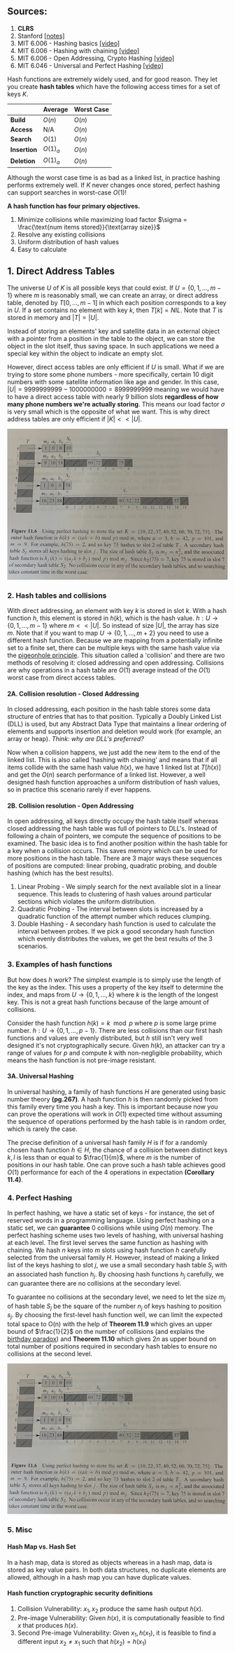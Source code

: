 ## Sources:

1. **CLRS**
2. Stanford [[notes]](https://stanford-cs161.github.io/winter2023/assets/files/lecture8-notes.pdf)
3. MIT 6.006 - Hashing basics [[video]](https://www.youtube.com/watch?v=Nu8YGneFCWE&ab_channel=MITOpenCourseWare)
4. MIT 6.006 - Hashing with chaining [[video]](https://www.youtube.com/watch?v=0M_kIqhwbFo&ab_channel=MITOpenCourseWare)
5. MIT 6.006 - Open Addressing, Crypto Hashing [[video]](https://www.youtube.com/watch?v=rvdJDijO2Ro&ab_channel=MITOpenCourseWare)
6. MIT 6.046 - Universal and Perfect Hashing [[video]](https://www.youtube.com/watch?v=z0lJ2k0sl1g&t=60sab_channel=MITOpenCourseWare)

Hash functions are extremely widely used, and for good reason. They let you create **hash tables** which have the following access times for a set of keys $K$.

|             | Average | Worst Case |
| -------     | ------- | ---------- |
|**Build**    | $O(n)$  |$O(n)$      |
|**Access**   | N/A     |$O(n)$      |
|**Search**   |$O(1)$   |$O(n)$      |
|**Insertion**|$O(1)_a$  |$O(n)$      |
|**Deletion** |$O(1)_a$  |$O(n)$      |

Although the worst case time is as bad as a linked list, in practice hashing performs extremely well. If $K$ never changes once stored, perfect hashing can support searches in worst-case $O(1)$!

**A hash function has four primary objectives.**

1. Minimize collisions while maximizing load factor $\sigma = \frac{\text{num items stored}}{\text{array size}}$
2. Resolve any existing collisions
3. Uniform distribution of hash values
4. Easy to calculate

## 1. Direct Address Tables

The universe $U$ of $K$ is all possible keys that could exist. If $U=\{0,1,\ldots,m-1\}$ where $m$ is reasonably small, we can create an array, or direct address table, denoted by $T[0,\ldots,m-1]$ in which each position corresponds to a key in $U$. If a set contains no element with key $k$, then $T[k]= NIL$. Note that $T$ is stored in memory and $\vert T \vert = \vert U \vert$.

Instead of storing an elements' key and satellite data in an external object with a pointer from a position in the table to the object, we can store the object in the slot itself, thus saving space. In such applications we need a special key within the object to indicate an empty slot.

However, direct access tables are only efficient if $U$ is small. What if we are trying to store some phone numbers - more specifically, certain 10 digit numbers with some satellite information like age and gender. In this case, $\vert U \vert = 9999999999 - 1000000000 = 8999999999$ meaning we would have to have a direct access table with nearly $9$ billion slots **regardless of how many phone numbers we're actually storing**. This means our load factor $\sigma$ is very small which is the opposite of what we want. This is why direct address tables are only efficient if $\vert K \vert << \vert U \vert$.

![hash function img](../images/perfect_hashing.JPG)

### 2. Hash tables and collisions

With direct addressing, an element with key $k$ is stored in slot $k$. With a hash function $h$, this element is stored in $h(k)$, which is the hash value. $h: U \rightarrow \{0,1, \ldots ,m-1\}$ where $m << \vert U \vert$. So instead of size $\vert U \vert$, the array has size $m$. Note that if you want to map $U \rightarrow \{0,1,\ldots,m+2\}$ you need to use a different hash function. Because we are mapping from a potentially infinite set to a finite set, there can be multiple keys with the same hash value via the [pigeonhole principle](https://www.geeksforgeeks.org/discrete-mathematics-the-pigeonhole-principle/). This situation called a 'collision' and there are two methods of resolving it: closed addressing and open addressing. Collisions are why operations in a hash table are $O(1)$ average instead of the $O(1)$ worst case from direct access tables.

#### 2A. Collision resolution - Closed Addressing

In closed addressing, each position in the hash table stores some data structure of entries that has to that position. Typically a Doubly Linked List (DLL) is used, but any Abstract Data Type that maintains a linear ordering of elements and supports insertion and deletion would work (for example, an array or heap). *Think: why are DLL's preferred?*

Now when a collision happens, we just add the new item to the end of the linked list. This is also called 'hashing with chaining' and means that if all items collide with the same hash value $h(x)$, we have 1 linked list at $T[h(x)]$ and get the $O(n)$ search performance of a linked list. However, a well designed hash function approaches a uniform distribution of hash values, so in practice this scenario rarely if ever happens.

#### 2B. Collision resolution - Open Addressing

In open addressing, all keys directly occupy the hash table itself whereas closed addressing the hash table was full of pointers to DLL's. Instead of following a chain of pointers, we compute the sequence of positions to be examined. The basic idea is to find another position within the hash table for a key when a collision occurs. This saves memory which can be used for more positions in the hash table. There are 3 major ways these sequences of positions are computed: linear probing, quadratic probing, and double hashing (which has the best results).

1. Linear Probing - We simply search for the next available slot in a linear sequence. This leads to clustering of hash values around particular sections which violates the uniform distribution.
2. Quadratic Probing - The interval between slots is increased by a quadratic function of the attempt number which reduces clumping.
3. Double Hashing - A secondary hash function is used to calculate the interval between probes. If we pick a good secondary hash function which evenly distributes the values, we get the best results of the 3 scenarios.

### 3. Examples of hash functions

But how does $h$ work? The simplest example is to simply use the length of the key as the index. This uses a property of the key itself to determine the index, and maps from $U \rightarrow \{0,1,\ldots,k\}$ where $k$ is the length of the longest key. This is not a great hash functions because of the large amount of collisions.

Consider the hash function $h(k) = k\mod p$ where $p$ is some large prime number. $h : U \rightarrow \{0,1,\ldots,p-1\}$. There are less collisions than our first hash functions and values are evenly distributed, but $h$ still isn't very well designed it's not cryptographically secure. Given $h(k)$, an attacker can try a range of values for $p$ and compute $k$ with non-negligible probability, which means the hash function is not pre-image resistant.

#### 3A. Universal Hashing

In universal hashing, a family of hash functions $H$ are generated using basic number theory **(pg.267)**. A hash function $h$ is then randomly picked from this family every time you hash a key. This is important because now you can prove the operations will work in $O(1)$ expected time without assuming the sequence of operations performed by the hash table is in random order, which is rarely the case.

The precise definition of a universal hash family $H$ is if for a randomly chosen hash function $h \in H$, the chance of a collision between distinct keys $k,l$ is less than or equal to $\frac{1}{m}$, where $m$ is the number of positions in our hash table. One can prove such a hash table achieves good $O(1)$ performance for each of the 4 operations in expectation **(Corollary 11.4)**.

### 4. Perfect Hashing

In perfect hashing, we have a static set of keys - for instance, the set of reserved words in a programming language. Using perfect hashing on a static set, we can **guarantee** $0$ collisions while using $O(n)$ memory. The perfect hashing scheme uses two levels of hashing, with universal hashing at each level. The first level serves the same function as hashing with chaining. We hash $n$ keys into $m$ slots using hash function $h$ carefully selected from the universal family $H$. However, instead of making a linked list of the keys hashing to slot $j$, we use a small secondary hash table $S_j$ with an associated hash function $h_j$. By choosing hash functions $h_j$ carefully, we can guarantee there are no collisions at the secondary level.

To guarantee no collisions at the secondary level, we need to let the size $m_j$ of hash table $S_j$ be the square of the number $n_j$ of keys hashing to position $s_j$. By choosing the first-level hash function well, we can limit the expected total space to O(n) with the help of **Theorem 11.9** which gives an upper bound of $\frac{1}{2}$ on the number of collisions (and explains the [birthday paradox](https://math.mit.edu/research/highschool/primes/circle/documents/2022/Elena%20&%20Alice.pdf)) and **Theorem 11.10** which gives $2n$ as upper bound on total number of positions required in secondary hash tables to ensure no collisions at the second level.

![Perfect Hashing Image](../images/perfect_hashing.JPG)

### 5. Misc

#### Hash Map vs. Hash Set

In a hash map, data is stored as objects whereas in a hash map, data is stored as key value pairs. In both data structures, no duplicate elements are allowed, although in a hash map you can have duplicate values.

#### Hash function cryptographic security definitions

1. Collision Vulnerability: $x_1,x_2$ produce the same hash output $h(x)$.
2. Pre-image Vulnerability: Given $h(x)$, it is computationally feasible to find $x$ that produces $h(x)$.
3. Second Pre-image Vulnerability: Given $x_1,h(x_1)$, it is feasible to find a different input $x_2\neq x_1$ such that $h(x_2) = h(x_1)$
